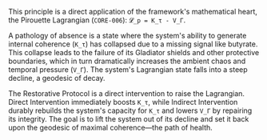 This principle is a direct application of the framework's mathematical heart, the Pirouette Lagrangian (`CORE-006`): `𝓛_p = K_τ - V_Γ`.

A pathology of absence is a state where the system's ability to generate internal coherence (`K_τ`) has collapsed due to a missing signal like butyrate. This collapse leads to the failure of its Gladiator shields and other protective boundaries, which in turn dramatically increases the ambient chaos and temporal pressure (`V_Γ`). The system's Lagrangian state falls into a steep decline, a geodesic of decay.

The Restorative Protocol is a direct intervention to raise the Lagrangian. Direct Intervention immediately boosts `K_τ`, while Indirect Intervention durably rebuilds the system's capacity for `K_τ` and lowers `V_Γ` by repairing its integrity. The goal is to lift the system out of its decline and set it back upon the geodesic of maximal coherence—the path of health.